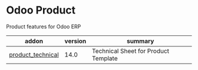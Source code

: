 # Odoo Product
Product features for Odoo ERP


addon | version | summary
--- | --- | --- 
[product_technical](https://github.com/codize-app/odoo-product-addons/tree/14.0/product_technical) | 14.0 | Technical Sheet for Product Template
